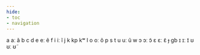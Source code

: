 ```yaml
---
hide:
- toc
- navigation
---
```

a
aː
ã
b
c
d
e
eː
ẽ
f
i
iː
ĩ
j
k
kp
kʷ
l
o
oː
õ
p
s
t
u
uː
ũ
w
ɔ
ɔː
ɔ̃
ɛ
ɛː
ɛ̃
ɟ
ɡb
ɪ
ɪː
ɪ̃
ʊ
ʊː
ʊ̃
